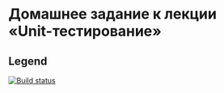 # Домашнее задание к лекции «Unit-тестирование» 
## Legend
[![Build status](https://ci.appveyor.com/api/projects/status/hk06wasm04kwl7xq?svg=true)](https://ci.appveyor.com/project/bochkarevatat/legendunittesting)
